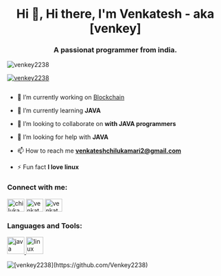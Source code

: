 <!-- # Hi there, I'm Venkatesh - aka [venkey] 👋 


## I'm a Student, Programmer, and Beginner to Cybersecurity!!

- 🔭 Check out my Python learning repo here at github: [Learn with me!][https://github.com/Venkey2238/Python]!
- 🌱 I’m currently learning python and improving my problem solving skills 
- 👯 I’m looking to collaborate with other Programmers in python
- 🥅 2022 Goals: Learn python completely
- ⚡ Fun fact: I love being with Kali Linux every time

### Connect with me: 
[![](https://img.shields.io/badge/linkedin-%230077B5.svg?style=for-the-badge&logo=linkedin&logoColor=white)](https://www.linkedin.com/in/venkatesh-chilukamari-371a32193/)

[![](https://img.shields.io/badge/Kaggle-035a7d?style=for-the-badge&logo=kaggle&logoColor=white)](https://www.kaggle.com/venkateshch22384)





[![Venkatesh github stats](https://github-readme-stats.vercel.app/api?username=Venkey2238&count_private=true&show_icons=true&theme=radical&hide_rank=false)](https://github.com/anuraghazra/github-readme-stats)


 -->
 <h1 align="center">Hi 👋, Hi there, I'm Venkatesh - aka [venkey]</h1>
<h3 align="center">A passionat programmer from india.</h3>

<p align="left"> <img src="https://komarev.com/ghpvc/?username=venkey2238&label=Profile%20views&color=0e75b6&style=flat" alt="venkey2238" /> </p>

<p align="left"> <a href="https://github.com/ryo-ma/github-profile-trophy"><img src="https://github-profile-trophy.vercel.app/?username=venkey2238" alt="venkey2238" /></a> </p>

<p align="left"> <a href="https://twitter.com/" target="blank"><img src="https://img.shields.io/twitter/follow/?logo=twitter&style=for-the-badge" alt="" /></a> </p>

- 🔭 I’m currently working on [Blockchain](https://github.com/Venkey2238/ddbt-app)

- 🌱 I’m currently learning **JAVA**

- 👯 I’m looking to collaborate on **with JAVA programmers**

- 🤝 I’m looking for help with **JAVA**

- 📫 How to reach me **venkateshchilukamari2@gmail.com**

- ⚡ Fun fact **I love linux**

<h3 align="left">Connect with me:</h3>
<p align="left">
<a href="https://linkedin.com/in/chilukamari-venkatesh" target="blank"><img align="center" src="https://icon-library.com/images/linked-in-icon-small/linked-in-icon-small-2.jpg" alt="chilukamari-venkatesh" height="30" width="40" /></a>
<a href="https://kaggle.com/venkateshch22384" target="blank"><img align="center" src="https://static-00.iconduck.com/assets.00/kaggle-icon-2048x2048-fxhlmjy3.png" alt="venkateshch22384" height="30" width="40" /></a>
<a href="https://www.hackerrank.com/venkateshchiluk1" target="blank"><img align="center" src="https://w7.pngwing.com/pngs/374/588/png-transparent-hackerrank-computer-programming-programmer-logo-interview-hacker-logo-miscellaneous-angle-trademark-thumbnail.png" alt="venkateshchiluk1" height="30" width="40" /></a>
</p>

<h3 align="left">Languages and Tools:</h3>
<p align="left">  <a href="https://www.java.com" target="_blank" rel="noreferrer"> <img src="https://icon2.cleanpng.com/20180502/cow/kisspng-java-computer-software-diapason-informatique-compu-java-5aea41f55601c1.6481215615253017493523.jpg" alt="java" width="40" height="40"/> </a> <a href="https://www.linux.org/" target="_blank" rel="noreferrer"> <img src="https://www.freepnglogos.com/uploads/linux-png/linux-logo-linux-17.png" alt="linux" width="40" height="40"/> </a>  </p>



<p><img align="center" src="https://github-readme-streak-stats.herokuapp.com/?user=venkey2238&" alt="[venkey2238](https://github.com/Venkey2238)" /></p>
